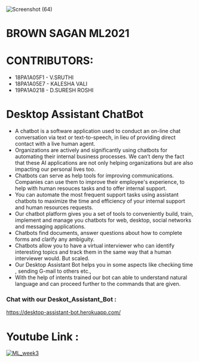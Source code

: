 ![Screenshot (64)](https://user-images.githubusercontent.com/61200479/98463291-2b6eba80-21e0-11eb-8e32-330e0a5070e5.png)

# BROWN SAGAN ML2021

# CONTRIBUTORS:
- 18PA1A05F1 - V.SRUTHI
- 18PA1A05E7 - KALESHA VALI
- 19PA1A0218 - D.SURESH ROSHI


# Desktop Assistant ChatBot

- A chatbot is a software application used to conduct an on-line chat conversation via text or text-to-speech, in lieu of providing direct contact with a live human agent.
- Organizations are actively and significantly using chatbots for automating their internal business processes. We can’t deny the fact that these AI applications are not only helping organizations but are also impacting our personal lives too.
- Chatbots can serve as help tools for improving communications. Companies can use them to improve their employee's experience, to help with human resouces tasks and to offer internal support.
- You can automate the most frequent support tasks using assistant chatbots to maximize the time and efficiency of your internal support and human resources requests.
- Our chatbot platform gives you a set of tools to conveniently build, train, implement and manage you chatbots for web, desktop, social networks and messaging applications.
- Chatbots find documents, answer questions about how to complete forms and clarify any ambiguity.
- Chatbots allow you to have a virtual interviewer who can identify interesting topics and track them in the same way that a human interviewer would. But scaled.
- Our Desktop Assistant Bot helps you in some aspects like checking time , sending G-mail to others etc.,
- With the help of intents trained our bot can able to understand natural language and can proceed further to the commands that are given.

### Chat with our Deskot_Assistant_Bot :
https://desktop-assistant-bot.herokuapp.com/


# Youtube Link :
[![ML_week3](https://img.youtube.com/vi/NEi5pn8ssqY/0.jpg)](https://www.youtube.com/watch?v=NEi5pn8ssqY)



